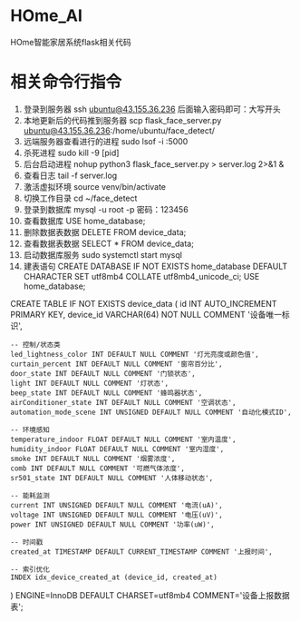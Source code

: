 # HOme_AI
HOme智能家居系统flask相关代码

# 相关命令行指令
1. 登录到服务器
ssh ubuntu@43.155.36.236
后面输入密码即可：大写开头
2. 本地更新后的代码推到服务器
scp flask_face_server.py ubuntu@43.155.36.236:/home/ubuntu/face_detect/ 
3. 远端服务器查看进行的进程
sudo lsof -i :5000
4. 杀死进程
sudo kill -9 [pid]
5. 后台启动进程
nohup python3 flask_face_server.py > server.log 2>&1 &
6. 查看日志
tail -f server.log
7. 激活虚拟环境
source venv/bin/activate
8. 切换工作目录
cd ~/face_detect
9. 登录到数据库
mysql -u root -p
密码：123456
10. 查看数据库
USE home_database;
11. 删除数据表数据
DELETE FROM device_data;
12. 查看数据表数据
SELECT * FROM device_data;
13. 启动数据库服务
sudo systemctl start mysql
14. 建表语句
CREATE DATABASE IF NOT EXISTS home_database
  DEFAULT CHARACTER SET utf8mb4
  COLLATE utf8mb4_unicode_ci;
USE home_database;

CREATE TABLE IF NOT EXISTS device_data (
    id INT AUTO_INCREMENT PRIMARY KEY,
    device_id VARCHAR(64) NOT NULL COMMENT '设备唯一标识',

    -- 控制/状态类
    led_lightness_color INT DEFAULT NULL COMMENT '灯光亮度或颜色值',
    curtain_percent INT DEFAULT NULL COMMENT '窗帘百分比',
    door_state INT DEFAULT NULL COMMENT '门锁状态',
    light INT DEFAULT NULL COMMENT '灯状态',
    beep_state INT DEFAULT NULL COMMENT '蜂鸣器状态',
    airConditioner_state INT DEFAULT NULL COMMENT '空调状态',
    automation_mode_scene INT UNSIGNED DEFAULT NULL COMMENT '自动化模式ID',

    -- 环境感知
    temperature_indoor FLOAT DEFAULT NULL COMMENT '室内温度',
    humidity_indoor FLOAT DEFAULT NULL COMMENT '室内湿度',
    smoke INT DEFAULT NULL COMMENT '烟雾浓度',
    comb INT DEFAULT NULL COMMENT '可燃气体浓度',
    sr501_state INT DEFAULT NULL COMMENT '人体移动状态',

    -- 能耗监测
    current INT UNSIGNED DEFAULT NULL COMMENT '电流(uA)',
    voltage INT UNSIGNED DEFAULT NULL COMMENT '电压(uV)',
    power INT UNSIGNED DEFAULT NULL COMMENT '功率(uW)',

    -- 时间戳
    created_at TIMESTAMP DEFAULT CURRENT_TIMESTAMP COMMENT '上报时间',

    -- 索引优化
    INDEX idx_device_created_at (device_id, created_at)
) ENGINE=InnoDB DEFAULT CHARSET=utf8mb4 COMMENT='设备上报数据表';

